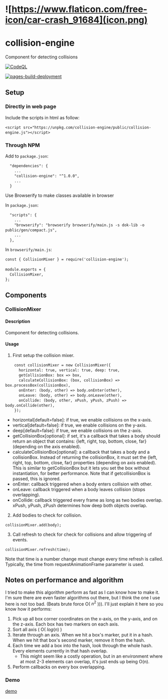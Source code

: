 # ![https://www.flaticon.com/free-icon/car-crash_91684](icon.png)

# collision-engine
Component for detecting collisions



[![CodeQL](https://github.com/jacklehamster/collision-engine/actions/workflows/codeql-analysis.yml/badge.svg)](https://github.com/jacklehamster/collision-engine/actions/workflows/codeql-analysis.yml)

[![pages-build-deployment](https://github.com/jacklehamster/collision-engine/actions/workflows/pages/pages-build-deployment/badge.svg)](https://github.com/jacklehamster/collision-engine/actions/workflows/pages/pages-build-deployment)

## Setup

### Directly in web page

Include the scripts in html as follow:
```
<script src="https://unpkg.com/collision-engine/public/collision-engine.js"></script>
```


### Through NPM


Add to `package.json`:
```
  "dependencies": {
  	...
    "collision-engine": "^1.0.0",
    ...
  }
```


Use Browserify to make classes available in browser

In `package.json`:
```
  "scripts": {
  	...
    "browserify": "browserify browserify/main.js -s dok-lib -o public/gen/compact.js",
    ...
  },

```

In `browserify/main.js`:
```
const { CollisionMixer } = require('collision-engine');

module.exports = {
  CollisionMixer,
};
```

## Components

### CollisionMixer

#### Description
Component for detecting collisions.

#### Usage

1. First setup the collision mixer.
```
    const collisionMixer = new CollisionMixer({
      horizontal: true, vertical: true, deep: true,
      getCollisionBox: box => box,
      calculateCollisionBox: (box, collisionBox) => box.processBox(collisionBox),
      onEnter: (body, other) => body.onEnter(other),
      onLeave: (body, other) => body.onLeave(other),
      onCollide: (body, other, xPush, yPush, zPush) => body.onCollide(other),
    });
```
- horizontal[default=false]: if true, we enable collisions on the x-axis.
- vertical[default=false]: if true, we enable collisions on the y-axis.
- deep[default=false]: if true, we enable collisions on the z-axis.
- getCollisionBox[optional]: if set, it's a callback that takes a body should return an object that contains: {left, right, top, bottom, close, far} (depending on the axis enabled).
- calculateCollisionBox[optional]: a callback that takes a body and a collisionBox. Instead of returning the collisionBox, it must set the {left, right, top, bottom, close, far} properties (depending on axis enabled). This is similar to getCollisionBox but it lets you set the box without instantiation, for better performance. Note that if getcollisionBox is passed, this is ignored.
- onEnter: callback triggered when a body enters collision with other.
- onLeave: callback triggered when a body leaves collision (stops overlapping).
- onCollide: callback triggered every frame as long as two bodies overlap. xPush, yPush, zPush determines how deep both objects overlap.

2. Add bodies to check for collision.
```
collisionMixer.add(body);
```

3. Call refresh to check for check for collisions and allow triggering of events.
```
collisionMixer.refresh(time);
```

Note that time is a number change must change every time refresh is called. Typically, the time from requestAnimationFrame parameter is used.

## Notes on performance and algorithm

I tried to make this algorithm perform as fast as I can know how to make it. I'm sure there are even faster algorithms out there, but I think the one I use here is not too bad. (Beats brute force O( $n^2$ ))). I'll just explain it here so you know how it performs:

1. Pick up all box corner coordinates on the x-axis, on the y-axis, and on the z-axis. Each box has two markers on each axis.
2. Sort all axis ( O( $log(n)$ )
3. Iterate through an axis. When we hit a box's marker, put it in a hash. When we hit that box's second marker, remove it from the hash.
4. Each time we add a box into the hash, look through the whole hash. Every elements currently in that hash overlap.
    - This might seem like a costly operation, but in an environment where at most 2-3 elements can overlap, it's just ends up being O(n).
5. Perform callbacks on every box overlapping.

### Demo

[demo](https://jacklehamster.github.io/collision-engine/)
